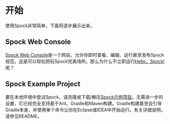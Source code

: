 # 开始

使用Spock非常简单，下面将逐步展示出来。



## Spock Web Console

[Spock Web Console](https://meetspock.appspot.com/)是一个网站，允许你即时查看、编辑、运行甚至发布Spock规范。这是可以轻松把玩Spock完美场所。那么为什么不立即运行[Hello，Spock!](https://meetspock.appspot.com/edit/9001)呢？



## Spock Example Project



要在本地环境中尝试Spock，请克隆或下载/解压[Spock示例项目](https://github.com/spockframework/spock-example)。无需进一步的设置，它已经完全支持基于Ant、Gradle和Maven构建。Gradle构建甚至会引导Gradle本身，并使用单个命令让你在Eclipse或IDEA中开始运行。有关详细说明，请参见README。